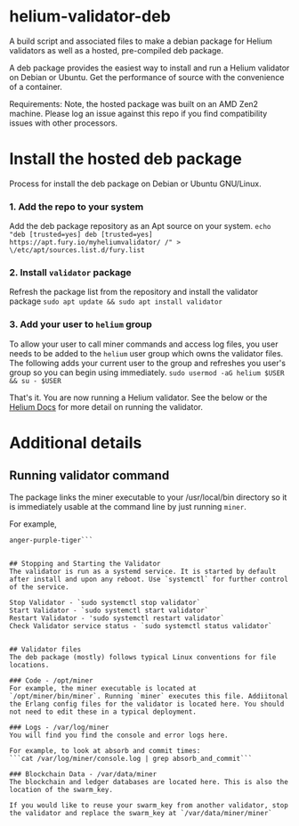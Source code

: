 # helium-validator-deb
A build script and associated files to make a debian package for Helium validators as well as a hosted, pre-compiled deb package.

A deb package provides the easiest way to install and run a Helium validator on Debian or Ubuntu. Get the performance of source with the convenience of a container.

Requirements: Note, the hosted package was built on an AMD Zen2 machine. Please log an issue against this repo if you find compatibility issues with other processors.

# Install the hosted deb package
Process for install the deb package on Debian or Ubuntu GNU/Linux.

### 1. Add the repo to your system
Add the deb package repository as an Apt source on your system.
```echo "deb [trusted=yes] deb [trusted=yes] https://apt.fury.io/myheliumvalidator/ /" > \/etc/apt/sources.list.d/fury.list```

### 2. Install `validator` package
Refresh the package list from the repository and install the validator package
```sudo apt update && sudo apt install validator```

### 3. Add your user to `helium` group
To allow your user to call miner commands and access log files, you user needs to be added to the `helium` user group which owns the validator files. 
The following adds your current user to the group and refreshes you user's group so you can begin using immediately.
```sudo usermod -aG helium $USER && su - $USER```

That's it. You are now running a Helium validator. See the below or the [Helium Docs](https://docs.helium.com/mine-hnt/validators) for more detail on running the validator.


# Additional details

## Running validator command
The package links the miner executable to your /usr/local/bin directory so it is immediately usable at the command line by just running `miner`.

For example,
```>miner info name
anger-purple-tiger```


## Stopping and Starting the Validator
The validator is run as a systemd service. It is started by default after install and upon any reboot. Use `systemctl` for further control of the service.

Stop Validator - `sudo systemctl stop validator`
Start Validator - `sudo systemctl start validator`
Restart Validator - 'sudo systemctl restart validator`
Check Validator service status - `sudo systemctl status validator`


## Validator files
The deb package (mostly) follows typical Linux conventions for file locations.

### Code - /opt/miner
For example, the miner executable is located at `/opt/miner/bin/miner`. Running `miner` executes this file. Addiitonal the Erlang config files for the validator is located here. You should not need to edit these in a typical deployment.

### Logs - /var/log/miner
You will find you find the console and error logs here.

For example, to look at absorb and commit times:
```cat /var/log/miner/console.log | grep absorb_and_commit```

### Blockchain Data - /var/data/miner
The blockchain and ledger databases are located here. This is also the location of the swarm_key. 

If you would like to reuse your swarm_key from another validator, stop the validator and replace the swarm_key at `/var/data/miner/miner`
